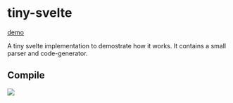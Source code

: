 # tiny-svelte

[demo](https://kjj6198.github.io/tiny-svelte)

A tiny svelte implementation to demostrate how it works. It contains a small parser and code-generator.


## Compile

![](https://dnf7fm7877tpg.cloudfront.net/images/xt3FARYYv1oXbCPzq4zJzG.jpg)

